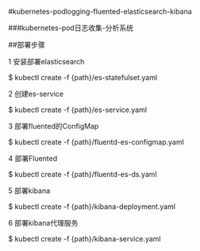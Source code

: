 #kubernetes-podlogging-fluented-elasticsearch-kibana

###kubernetes-pod日志收集-分析系统

##部署步骤

1 安装部署elasticsearch

$ kubectl create -f {path}/es-statefulset.yaml

2 创建es-service

$ kubectl create -f {path}/es-service.yaml

3 部署fluented的ConfigMap

$ kubectl create -f {path}/fluentd-es-configmap.yaml

4 部署Fluented

$ kubectl create -f {path}/fluentd-es-ds.yaml

5 部署kibana

$ kubectl create -f {path}/kibana-deployment.yaml

6 部署kibana代理服务

$ kubectl create -f {path}/kibana-service.yaml